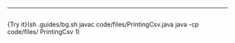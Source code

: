 ----------

## 

{Try it}(sh .guides/bg.sh javac code/files/PrintingCsv.java java -cp code/files/ PrintingCsv 1)